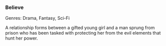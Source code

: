 ### Believe

Genres: Drama, Fantasy, Sci-Fi

A relationship forms between a gifted young girl and a man sprung from prison who has been tasked with protecting her from the evil elements that hunt her power.

